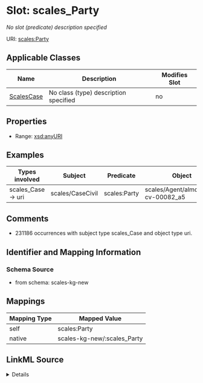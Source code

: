

# Slot: scales_Party


_No slot (predicate) description specified_





URI: [scales:Party](http://schemas.scales-okn.org/rdf/scales#Party)



<!-- no inheritance hierarchy -->





## Applicable Classes

| Name | Description | Modifies Slot |
| --- | --- | --- |
| [ScalesCase](../classes/ScalesCase.md) | No class (type) description specified |  no  |







## Properties

* Range: [xsd:anyURI](xsd:anyURI)






## Examples

| Types involved | Subject | Predicate | Object |
| --- | --- | --- | --- |
| scales_Case → uri | scales/CaseCivil | scales:Party | scales/Agent/almd;;1:16-cv-00082_a5 |


## Comments

* 231186 occurrences with subject type scales_Case and object type uri.

## Identifier and Mapping Information







### Schema Source


* from schema: scales-kg-new




## Mappings

| Mapping Type | Mapped Value |
| ---  | ---  |
| self | scales:Party |
| native | scales-kg-new/:scales_Party |




## LinkML Source

<details>
```yaml
name: scales_Party
description: No slot (predicate) description specified
comments:
- 231186 occurrences with subject type scales_Case and object type uri.
examples:
- description: scales_Case → uri
  object:
    example_object: scales/Agent/almd;;1:16-cv-00082_a5
    example_object_type: uri
    example_predicate: scales:Party
    example_subject: scales/CaseCivil
    example_subject_type: scales_Case
from_schema: scales-kg-new
rank: 1000
slot_uri: scales:Party
alias: scales_Party
domain_of:
- scales_Case
range: uri

```
</details>